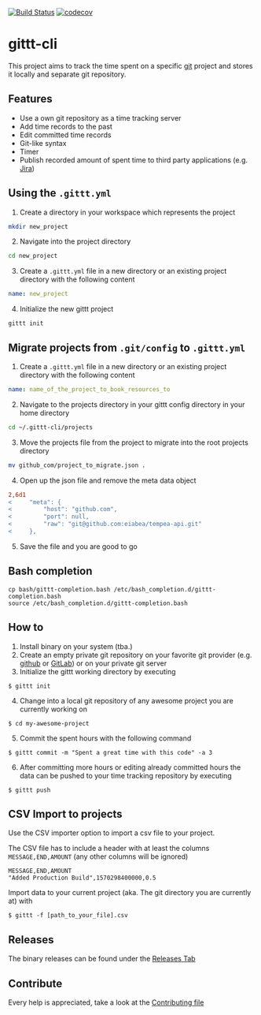 [![Build Status](https://travis-ci.org/codecovevienna/gittt-cli.svg?branch=master)](https://travis-ci.org/codecovevienna/gittt-cli)
[![codecov](https://codecov.io/gh/codecovevienna/gittt-cli/branch/master/graph/badge.svg)](https://codecov.io/gh/codecovevienna/gittt-cli)

# gittt-cli

This project aims to track the time spent on a specific [git](https://git-scm.com/) project and stores it locally and separate git repository. 

## Features

- Use a own git repository as a time tracking server
- Add time records to the past
- Edit committed time records
- Git-like syntax
- Timer
- Publish recorded amount of spent time to third party applications (e.g. [Jira](https://www.atlassian.com/software/jira))


## Using the `.gittt.yml`

1. Create a directory in your workspace which represents the project
```bash
mkdir new_project
```
2. Navigate into the project directory
```bash
cd new_project
```
3. Create a `.gittt.yml` file in a new directory or an existing project directory with the following content
```yaml
name: new_project
```
4. Initialize the new gittt project
```
gittt init
```

## Migrate projects from `.git/config` to `.gittt.yml`

1. Create a `.gittt.yml` file in a new directory or an existing project directory with the following content
```yaml
name: name_of_the_project_to_book_resources_to
```
2. Navigate to the projects directory in your gittt config directory in your home directory
```bash
cd ~/.gittt-cli/projects
```
3. Move the projects file from the project to migrate into the root projects directory
```bash
mv github_com/project_to_migrate.json .
```

4. Open up the json file and remove the meta data object
```diff
2,6d1
<     "meta": {
<         "host": "github.com",
<         "port": null,
<         "raw": "git@github.com:eiabea/tempea-api.git"
<     },
```
5. Save the file and you are good to go


## Bash completion

```
cp bash/gittt-completion.bash /etc/bash_completion.d/gittt-completion.bash
source /etc/bash_completion.d/gittt-completion.bash
```

## How to

1. Install binary on your system (tba.)
2. Create an empty private git repository on your favorite git provider (e.g. [github](https://github.com) or [GitLab](https://gitlab.com)) or on your private git server
3. Initialize the gittt working directory by executing
```
$ gittt init
```

4. Change into a local git repository of any awesome project you are currently working on
```
$ cd my-awesome-project
```

5. Commit the spent hours with the following command
```
$ gittt commit -m "Spent a great time with this code" -a 3
```

6. After committing more hours or editing already committed hours the data can be pushed to your time tracking repository by executing
```
$ gittt push
```

## CSV Import to projects

Use the CSV importer option to import a csv file to your project.

The CSV file has to include a header with at least the columns `MESSAGE,END,AMOUNT` (any other columns will be ignored)

```
MESSAGE,END,AMOUNT
"Added Production Build",1570298400000,0.5
```

Import data to your current project (aka. The git directory you are currently at) with

```
$ gittt -f [path_to_your_file].csv
```

## Releases

The binary releases can be found under the [Releases Tab](https://github.com/codecovevienna/gittt-cli/releases)

## Contribute

Every help is appreciated, take a look at the [Contributing file](https://github.com/codecovevienna/gittt-cli/blob/master/CONTRIBUTING.md)